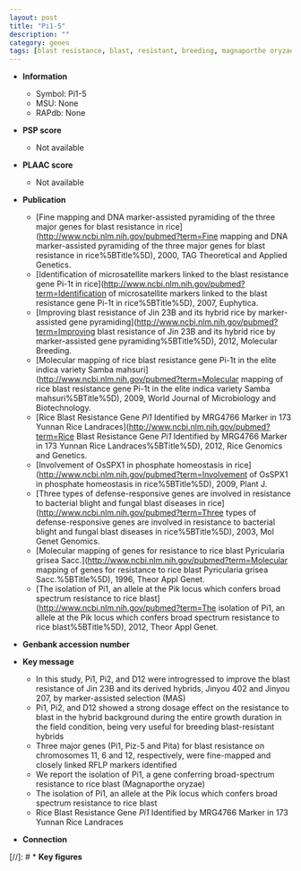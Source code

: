 ```yaml
---
layout: post
title: "Pi1-5"
description: ""
category: genes
tags: [blast resistance, blast, resistant, breeding, magnaporthe oryzae, growth]
---
```


* **Information**  
    + Symbol: Pi1-5  
    + MSU: None  
    + RAPdb: None  

* **PSP score**  
    + Not available 

* **PLAAC score**  
    + Not available 

* **Publication**  
    + [Fine mapping and DNA marker-assisted pyramiding of the three major genes for blast resistance in rice](http://www.ncbi.nlm.nih.gov/pubmed?term=Fine mapping and DNA marker-assisted pyramiding of the three major genes for blast resistance in rice%5BTitle%5D), 2000, TAG Theoretical and Applied Genetics.
    + [Identification of microsatellite markers linked to the blast resistance gene Pi-1t in rice](http://www.ncbi.nlm.nih.gov/pubmed?term=Identification of microsatellite markers linked to the blast resistance gene Pi-1t in rice%5BTitle%5D), 2007, Euphytica.
    + [Improving blast resistance of Jin 23B and its hybrid rice by marker-assisted gene pyramiding](http://www.ncbi.nlm.nih.gov/pubmed?term=Improving blast resistance of Jin 23B and its hybrid rice by marker-assisted gene pyramiding%5BTitle%5D), 2012, Molecular Breeding.
    + [Molecular mapping of rice blast resistance gene Pi-1t in the elite indica variety Samba mahsuri](http://www.ncbi.nlm.nih.gov/pubmed?term=Molecular mapping of rice blast resistance gene Pi-1t in the elite indica variety Samba mahsuri%5BTitle%5D), 2009, World Journal of Microbiology and Biotechnology.
    + [Rice Blast Resistance Gene <i>Pi1</i> Identified by MRG4766 Marker in 173 Yunnan Rice Landraces](http://www.ncbi.nlm.nih.gov/pubmed?term=Rice Blast Resistance Gene <i>Pi1</i> Identified by MRG4766 Marker in 173 Yunnan Rice Landraces%5BTitle%5D), 2012, Rice Genomics and Genetics.
    + [Involvement of OsSPX1 in phosphate homeostasis in rice](http://www.ncbi.nlm.nih.gov/pubmed?term=Involvement of OsSPX1 in phosphate homeostasis in rice%5BTitle%5D), 2009, Plant J.
    + [Three types of defense-responsive genes are involved in resistance to bacterial blight and fungal blast diseases in rice](http://www.ncbi.nlm.nih.gov/pubmed?term=Three types of defense-responsive genes are involved in resistance to bacterial blight and fungal blast diseases in rice%5BTitle%5D), 2003, Mol Genet Genomics.
    + [Molecular mapping of genes for resistance to rice blast Pyricularia grisea Sacc.](http://www.ncbi.nlm.nih.gov/pubmed?term=Molecular mapping of genes for resistance to rice blast Pyricularia grisea Sacc.%5BTitle%5D), 1996, Theor Appl Genet.
    + [The isolation of Pi1, an allele at the Pik locus which confers broad spectrum resistance to rice blast](http://www.ncbi.nlm.nih.gov/pubmed?term=The isolation of Pi1, an allele at the Pik locus which confers broad spectrum resistance to rice blast%5BTitle%5D), 2012, Theor Appl Genet.

* **Genbank accession number**  

* **Key message**  
    + In this study, Pi1, Pi2, and D12 were introgressed to improve the blast resistance of Jin 23B and its derived hybrids, Jinyou 402 and Jinyou 207, by marker-assisted selection (MAS)
    + Pi1, Pi2, and D12 showed a strong dosage effect on the resistance to blast in the hybrid background during the entire growth duration in the field condition, being very useful for breeding blast-resistant hybrids
    + Three major genes (Pi1, Piz-5 and Pita) for blast resistance on chromosomes 11, 6 and 12, respectively, were fine-mapped and closely linked RFLP markers identified
    + We report the isolation of Pi1, a gene conferring broad-spectrum resistance to rice blast (Magnaporthe oryzae)
    + The isolation of Pi1, an allele at the Pik locus which confers broad spectrum resistance to rice blast
    + Rice Blast Resistance Gene <i>Pi1</i> Identified by MRG4766 Marker in 173 Yunnan Rice Landraces

* **Connection**  

[//]: # * **Key figures**  


